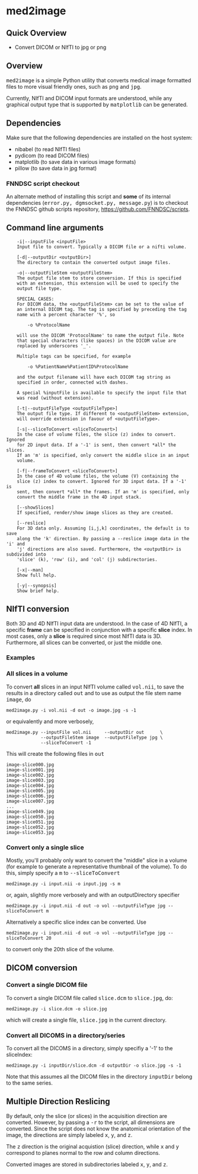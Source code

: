 # med2image

## Quick Overview

* Convert DICOM or NIfTI to jpg or png

## Overview

<tt>med2image</tt> is a simple Python utility that converts medical image formatted files to more visual friendly ones, such as <tt>png</tt> and <tt>jpg</tt>.

Currently, NIfTI and DICOM input formats are understood, while any graphical output type that is supported by <tt>matplotlib</tt> can be generated.

## Dependencies
Make sure that the following dependencies are installed on the host system:

* nibabel (to read NIfTI files)
* pydicom (to read DICOM files)
* matplotlib (to save data in various image formats)
* pillow (to save data in jpg format)

### FNNDSC script checkout

An alternate method of installing this script and <b>some</b> of its internal dependencies (<tt>error.py, dgmsocket.py, message.py</tt>) is to checkout the FNNDSC github scripts repository, https://github.com/FNNDSC/scripts.

## Command line arguments

        -i|--inputFile <inputFile>
        Input file to convert. Typically a DICOM file or a nifti volume.

        [-d|--outputDir <outputDir>]
        The directory to contain the converted output image files.

        -o|--outputFileStem <outputFileStem>
        The output file stem to store conversion. If this is specified
        with an extension, this extension will be used to specify the
        output file type.

        SPECIAL CASES:
        For DICOM data, the <outputFileStem> can be set to the value of
        an internal DICOM tag. The tag is specified by preceding the tag
        name with a percent character '%', so

            -o %ProtocolName

        will use the DICOM 'ProtocolName' to name the output file. Note
        that special characters (like spaces) in the DICOM value are
        replaced by underscores '_'.

        Multiple tags can be specified, for example

            -o %PatientName%PatientID%ProtocolName

        and the output filename will have each DICOM tag string as
        specified in order, connected with dashes.

        A special %inputFile is available to specify the input file that
        was read (without extension).

        [-t|--outputFileType <outputFileType>]
        The output file type. If different to <outputFileStem> extension,
        will override extension in favour of <outputFileType>.

        [-s|--sliceToConvert <sliceToConvert>]
        In the case of volume files, the slice (z) index to convert. Ignored
        for 2D input data. If a '-1' is sent, then convert *all* the slices.
        If an 'm' is specified, only convert the middle slice in an input
        volume.
        
        [-f|--frameToConvert <sliceToConvert>]
        In the case of 4D volume files, the volume (V) containing the
        slice (z) index to convert. Ignored for 3D input data. If a '-1' is 
        sent, then convert *all* the frames. If an 'm' is specified, only 
        convert the middle frame in the 4D input stack.

        [--showSlices]
        If specified, render/show image slices as they are created.

        [--reslice]
        For 3D data only. Assuming [i,j,k] coordinates, the default is to save
        along the 'k' direction. By passing a --reslice image data in the 'i' and
        'j' directions are also saved. Furthermore, the <outputDir> is subdivided into
        'slice' (k), 'row' (i), and 'col' (j) subdirectories.

        [-x|--man]
        Show full help.

        [-y|--synopsis]
        Show brief help.

## NIfTI conversion 
Both 3D and 4D NIfTI input data are understood. In the case of 4D NIfTI, a specific <b>frame</b> can be specified in conjunction with a specific <b>slice</b> index. In most cases, only a <b>slice</b> is required since most NIfTI data is 3D. Furthermore, all slices can be converted, or just the middle one.

### Examples
### All slices in a volume
To convert <b>all</b> slices in an input NIfTI volume called <tt>vol.nii</tt>, to save the results in a directory called <tt>out</tt> and to use as output the file stem name <tt>image</tt>, do

 ```med2image.py -i vol.nii -d out -o image.jpg -s -1```

or equivalently and more verbosely,

    med2image.py --inputFile vol.nii     --outputDir out      \
                 --outputFileStem image  --outputFileType jpg \
                 --sliceToConvert -1

This will create the following files in <tt>out</tt>

```
image-slice000.jpg
image-slice001.jpg
image-slice002.jpg
image-slice003.jpg
image-slice004.jpg
image-slice005.jpg
image-slice006.jpg
image-slice007.jpg
...
image-slice049.jpg
image-slice050.jpg
image-slice051.jpg
image-slice052.jpg
image-slice053.jpg
```

### Convert only a single slice
Mostly, you'll probably only want to convert the "middle" slice in a volume (for example to generate a representative thumbnail of the volume). To do this, simply specify a <tt>m</tt> to <tt>--sliceToConvert</tt>

 ```med2image.py -i input.nii -o input.jpg -s m```

or, again, slightly more verbosely and with an outputDirectory specifier

 ```med2image.py -i input.nii -d out -o vol --outputFileType jpg --sliceToConvert m```

Alternatively a specific slice index can be converted. Use

 ```med2image.py -i input.nii -d out -o vol --outputFileType jpg --sliceToConvert 20```

to convert only the 20th slice of the volume.

## DICOM conversion

### Convert a single DICOM file
To convert a single DICOM file called <tt>slice.dcm</tt> to <tt>slice.jpg</tt>, do:

```med2image.py -i slice.dcm -o slice.jpg```

which will create a single file, <tt>slice.jpg</tt> in the current directory.

### Convert all DICOMS in a directory/series
To convert all the DICOMS in a directory, simply specifiy a '-1' to the sliceIndex:

```med2image.py -i inputDir/slice.dcm -d outputDir -o slice.jpg -s -1```

Note that this assumes all the DICOM files in the directory <tt>inputDir</tt> belong to the same series.

## Multiple Direction Reslicing
By default, only the slice (or slices) in the acquisition direction are converted. However, by passing a <tt>-r</tt> to the script, all dimensions are converted. Since the script does not know the anatomical orientation of the image, the directions are simply labeled <tt>x</tt>, <tt>y</tt>, and <tt>z</tt>.

The <tt>z</tt> direction is the original acquistion (slice) direction, while <tt>x</tt> and <tt>y</tt> correspond to planes normal to the row and column directions.

Converted images are stored in subdirectories labeled <tt>x</tt>, <tt>y</tt>, and <tt>z</tt>.


